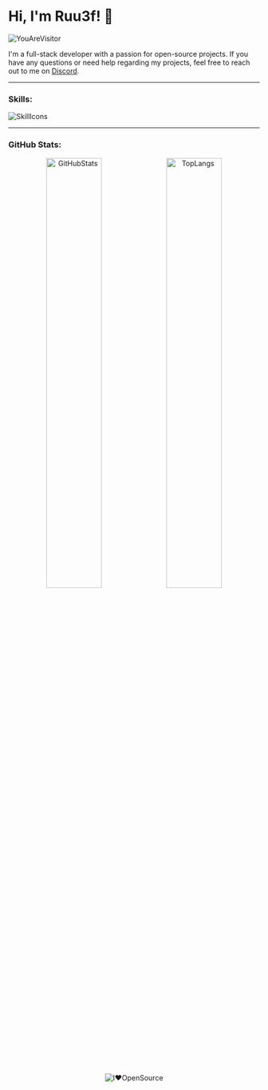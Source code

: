 # Hi, I'm Ruu3f! 👋

![YouAreVisitor](https://komarev.com/ghpvc/?username=Ruu3f&label=You+Are+Visitor&color=blueviolet&style=for-the-badge)

I'm a full-stack developer with a passion for open-source projects. If you have any questions or need help regarding my projects, feel free to reach out to me on [Discord](https://discord.com/invite/UxJZMUqbsb).

---

### Skills:

![SkillIcons](https://skillicons.dev/icons?i=py,js,html,css,github,git,vscode,discord,bots,workers,cloudflare,regex)

---

### GitHub Stats:

<div align="center">
  <p>
    <img width="47%" src="https://github-readme-stats.vercel.app/api?username=Ruu3f&show_icons=true&title_color=blueviolet&bg_color=000&icon_color=blueviolet&hide_border=true&text_color=AFE1AF" alt="GitHubStats" />
    <img width="47%" src="https://github-readme-stats.vercel.app/api/top-langs/?username=Ruu3f&layout=compact&show_icons=true&title_color=blueviolet&bg_color=000&icon_color=blueviolet&hide_border=true&text_color=AFE1AF&card_width=400" alt="TopLangs" />
    <img src="https://img.shields.io/badge/I%20%E2%9D%A4%EF%B8%8F%20Open%20Source-blueviolet" alt="I❤️OpenSource" />
  </p>
</div>
